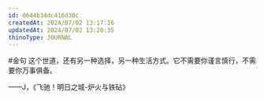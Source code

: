 ```yaml
---
id: 0644b34dc416d30c
createdAt: 2024/07/02 13:17:16
updatedAt: 2024/07/02 13:20:35
thinoType: JOURNAL
---
```

#金句 这个世道，还有另一种选择，另一种生活方式。它不需要你谨言慎行，不需要你万事俱备。

——J，《飞驰！明日之城-炉火与铁砧》